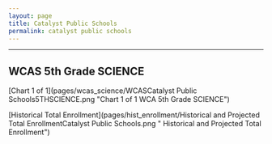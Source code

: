 ```yaml
---
layout: page
title: Catalyst Public Schools
permalink: catalyst public schools
---
```




___

## WCAS 5th Grade SCIENCE

[Chart 1 of 1](pages/wcas_science/WCASCatalyst Public Schools5THSCIENCE.png "Chart 1 of 1 WCA 5th Grade SCIENCE")

[Historical Total Enrollment](pages/hist_enrollment/Historical and Projected Total EnrollmentCatalyst Public Schools.png " Historical and Projected Total Enrollment")

